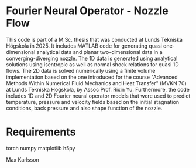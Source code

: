 # Fourier Neural Operator - Nozzle Flow
This code is part of a M.Sc. thesis that was conducted at Lunds Tekniska Högskola in 2025. It includes MATLAB code for generating quasi one-dimensional analytical data and planar two-dimensional data in a converging-diverging nozzle. The 1D data is generated using analytical solutions using isentropic as well as normal shock relations for quasi 1D flows. The 2D data is solved numerically using a finite volume implementation based on the one introduced for the course "Advanced Methods Within Numerical Fluid Mechanics and Heat Transfer" (MVKN 70) at Lunds Tekniska Högskola, by Assoc Prof. Rixin Yu. Furthermore, the code includes 1D and 2D Fourier neural operator models that were used to predict temperature, pressure and velocity fields based on the initial stagnation conditions, back pressure and also shape function of the nozzle. 

# Requirements
torch
numpy
matplotlib
h5py



Max Karlsson
